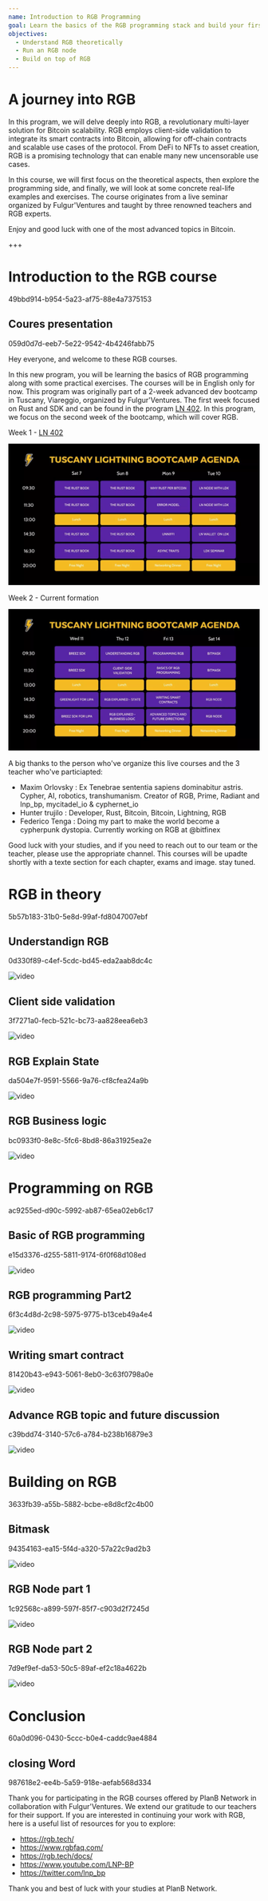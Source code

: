 ```yaml
---
name: Introduction to RGB Programming
goal: Learn the basics of the RGB programming stack and build your first RGB applications
objectives:
  - Understand RGB theoretically
  - Run an RGB node
  - Build on top of RGB
---
```


# A journey into RGB

In this program, we will delve deeply into RGB, a revolutionary multi-layer solution for Bitcoin scalability. RGB employs client-side validation to integrate its smart contracts into Bitcoin, allowing for off-chain contracts and scalable use cases of the protocol. From DeFi to NFTs to asset creation, RGB is a promising technology that can enable many new uncensorable use cases.

In this course, we will first focus on the theoretical aspects, then explore the programming side, and finally, we will look at some concrete real-life examples and exercises. The course originates from a live seminar organized by Fulgur'Ventures and taught by three renowned teachers and RGB experts.

Enjoy and good luck with one of the most advanced topics in Bitcoin.

+++

# Introduction to the RGB course
<partId>49bbd914-b954-5a23-af75-88e4a7375153</partId>

## Coures presentation
<chapterId>059d0d7d-eeb7-5e22-9542-4b4246fabb75</chapterId>

Hey everyone, and welcome to these RGB courses.

In this new program, you will be learning the basics of RGB programming along with some practical exercises. The courses will be in English only for now. This program was originally part of a 2-week advanced dev bootcamp in Tuscany, Viareggio, organized by Fulgur'Ventures. The first week focused on Rust and SDK and can be found in the program [LN 402](https://planb.network/courses/ln402). In this program, we focus on the second week of the bootcamp, which will cover RGB.

Week 1 - [LN 402](https://planb.network/courses/ln402)

![image](assets/image/1.webp)

Week 2 - Current formation 

![image](assets/image/2.webp)

A big thanks to the person who've organize this live courses and the 3 teacher who've particiapted: 

- Maxim Orlovsky : Ex Tenebrae sententia sapiens dominabitur astris. Cypher, AI, robotics, transhumanism. Creator of RGB, Prime, Radiant and lnp_bp, mycitadel_io & cyphernet_io
- Hunter trujilo :  Developer, Rust, Bitcoin, Bitcoin, Lightning, RGB
- Federico Tenga : Doing my part to make the world become a cypherpunk dystopia. Currently working on RGB at @bitfinex

Good luck with your studies, and if you need to reach out to our team or the teacher, please use the appropriate channel. This courses will be upadte shortly with a texte section for each chapter, exams and image. stay tuned. 

# RGB in theory
<partId>5b57b183-31b0-5e8d-99af-fd8047007ebf</partId>

## Understandign RGB 
<chapterId>0d330f89-c4ef-5cdc-bd45-eda2aab8dc4c</chapterId>

![video](https://youtu.be/AF2XbifPGXM)

## Client side validation 
<chapterId>3f7271a0-fecb-521c-bc73-aa828eea6eb3</chapterId>

![video](https://youtu.be/FS6PDprWl5Q)

## RGB Explain State
<chapterId>da504e7f-9591-5566-9a76-cf8cfea24a9b</chapterId>

![video](https://youtu.be/tmAVdyXGmj4)

## RGB Business logic 
<chapterId>bc0933f0-8e8c-5fc6-8bd8-86a31925ea2e</chapterId>

![video](https://youtu.be/lUTjeuM0oTA)

# Programming on RGB 
<partId>ac9255ed-d90c-5992-ab87-65ea02eb6c17</partId>

## Basic of RGB programming
<chapterId>e15d3376-d255-5811-9174-6f0f68d108ed</chapterId>

![video](https://youtu.be/Uo1UoxiImsI)

## RGB programming Part2 
<chapterId>6f3c4d8d-2c98-5975-9775-b13ceb49a4e4</chapterId>

![video](https://youtu.be/sVoKIi-1XbY)

## Writing smart contract
<chapterId>81420b43-e943-5061-8eb0-3c63f0798a0e</chapterId>

![video](https://youtu.be/GRwS-NvWF3I)

## Advance RGB topic and future discussion
<chapterId>c39bdd74-3140-57c6-a784-b238b16879e3</chapterId>

![video](https://youtu.be/mqCupTlDbA0)

# Building on RGB 
<partId>3633fb39-a55b-5882-bcbe-e8d8cf2c4b00</partId>

## Bitmask	
<chapterId>94354163-ea15-5f4d-a320-57a22c9ad2b3</chapterId>

![video](https://youtu.be/nbUtV8GOR_U)

## RGB Node part 1 
<chapterId>1c92568c-a899-597f-85f7-c903d2f7245d</chapterId>

![video](https://youtu.be/5iAhsgCSL3U)

## RGB Node part 2
<chapterId>7d9ef9ef-da53-50c5-89af-ef2c18a4622b</chapterId>

![video](https://youtu.be/piQQH4Q2nr0)


# Conclusion 
<partId>60a0d096-0430-5ccc-b0e4-caddc9ae4884</partId>

## closing Word
<chapterId>987618e2-ee4b-5a59-918e-aefab568d334</chapterId>

Thank you for participating in the RGB courses offered by PlanB Network in collaboration with Fulgur'Ventures. We extend our gratitude to our teachers for their support. If you are interested in continuing your work with RGB, here is a useful list of resources for you to explore:

- https://rgb.tech/
- https://www.rgbfaq.com/
- https://rgb.tech/docs/
- https://www.youtube.com/LNP-BP
- https://twitter.com/lnp_bp

Thank you and best of luck with your studies at PlanB Network.

